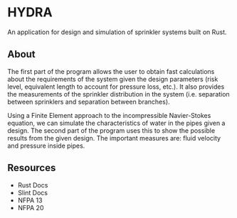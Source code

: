 # HYDRA

An application for design and simulation of sprinkler systems built on Rust.

## About

The first part of the program allows the user to obtain fast calculations about the requirements of the system given the design parameters (risk level, equivalent length to account for pressure loss, etc.). It also provides the measurements of the sprinkler distribution in the system (i.e. separation between sprinklers and separation between branches).

Using a Finite Element approach to the incompressible Navier-Stokes equation, we can simulate the characteristics of water in the pipes given a design. The second part of the program uses this to show the possible results from the given design. The important measures are: fluid velocity and pressure inside pipes.

## Resources

- Rust Docs
- Slint Docs
- NFPA 13
- NFPA 20
